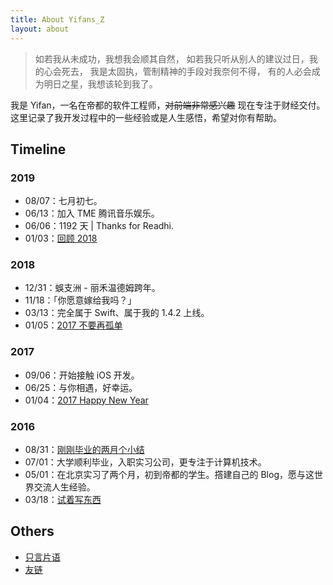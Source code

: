 ```yaml
---
title: About Yifans_Z
layout: about
---
```


> 如若我从未成功，我想我会顺其自然，
> 如若我只听从别人的建议过日，我的心会死去，
> 我是太固执，管制精神的手段对我奈何不得，
> 有的人必会成为明日之星，我想该轮到我了。

我是 Yifan，一名在帝都的软件工程师，~~对前端非常感兴趣~~ 现在专注于财经交付。这里记录了我开发过程中的一些经验或是人生感悟，希望对你有帮助。

## Timeline

### 2019

- 08/07：七月初七。
- 06/13：加入 TME 腾讯音乐娱乐。
- 06/06：1192 天 | Thanks for Readhi.
- 01/03：[回顾 2018](/2019/01/03/review-2018/)

### 2018

- 12/31：蜈支洲 - 丽禾温德姆跨年。
- 11/18：「你愿意嫁给我吗？」
- 03/13：完全属于 Swift、属于我的 1.4.2 上线。
- 01/05：[2017 不要再孤单](/2018/01/05/dont-be-lonely-in-2017/)

### 2017

- 09/06：开始接触 iOS 开发。
- 06/25：与你相遇，好幸运。
- 01/04：[2017 Happy New Year](/2017/01/04/2017-happy-new-year/)

### 2016

- 08/31：[刚刚毕业的两月个小结](/2016/08/31/20160601-20160831-report/)
- 07/01：大学顺利毕业，入职实习公司，更专注于计算机技术。
- 05/01：在北京实习了两个月，初到帝都的学生。撘建自己的 Blog，愿与这世界交流人生经验。
- 03/18：[试着写东西](/2016/03/18/try-to-write-something/)

## Others

- [只言片语](/about/quotes)
- [友链](/links)
